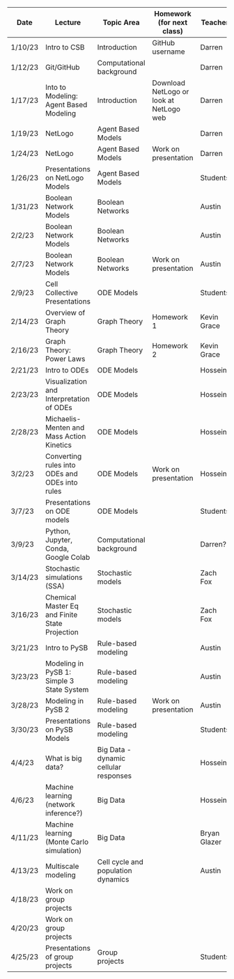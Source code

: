 | Date        | Lecture                                        | Topic Area                            | Homework (for next class)                 | Teacher        | NOTES         |
| ----------- | ---------------------------------------------- | ------------------------------------- | ----------------------------------------- |----------------| ------------- |
| 1/10/23     | Intro to CSB                                   | Introduction                          | GitHub username                           | Darren         |               |
| 1/12/23     | Git/GitHub                                     | Computational background              |                                           | Darren         |               |
| 1/17/23     | Into to Modeling: Agent Based Modeling         | Introduction                          | Download NetLogo or look at NetLogo web   | Darren         |               |
| 1/19/23     | NetLogo                                        | Agent Based Models                    |                                           | Darren         |               |
| 1/24/23     | NetLogo                                        | Agent Based Models                    | Work on presentation                      | Darren         |               |
| 1/26/23     | Presentations on NetLogo Models                | Agent Based Models                    |                                           | Students       |               |
| 1/31/23     | Boolean Network Models                         | Boolean Networks                      |                                           | Austin         |               |
| 2/2/23      | Boolean Network Models                         | Boolean Networks                      |                                           | Austin         |               |
| 2/7/23      | Boolean Network Models                         | Boolean Networks                      | Work on presentation                      | Austin         |               |
| 2/9/23      | Cell Collective Presentations                  | ODE Models                            |                                           | Students       |               |
| 2/14/23     | Overview of Graph Theory                       | Graph Theory                          | Homework 1                                | Kevin Grace    |               |
| 2/16/23     | Graph Theory: Power Laws                       | Graph Theory                          | Homework 2                                | Kevin Grace    |               |
| 2/21/23     | Intro to ODEs                                  | ODE Models                            |                                           | Hossein        |               |
| 2/23/23     | Visualization and Interpretation of ODEs       | ODE Models                            |                                           | Hossein        |               |
| 2/28/23     | Michaelis-Menten and Mass Action Kinetics      | ODE Models                            |                                           | Hossein        |               |
| 3/2/23      | Converting rules into ODEs and ODEs into rules | ODE Models                            | Work on presentation                      | Hossein        |               |
| 3/7/23      | Presentations on ODE models                    | ODE Models                            |                                           | Students       | DRT OOT       |
| 3/9/23      | Python, Jupyter, Conda, Google Colab           | Computational background              |                                           | Darren?        |               |
| 3/14/23     | Stochastic simulations (SSA)                   | Stochastic models                     |                                           | Zach Fox       |               |
| 3/16/23     | Chemical Master Eq and Finite State Projection | Stochastic models                     |                                           | Zach Fox       | DRT OOT       |
| 3/21/23     | Intro to PySB                                  | Rule-based modeling                   |                                           | Austin         |               |
| 3/23/23     | Modeling in PySB 1: Simple 3 State System      | Rule-based modeling                   |                                           | Austin         |               |
| 3/28/23     | Modeling in PySB 2                             | Rule-based modeling                   | Work on presentation                      | Austin         |               |
| 3/30/23     | Presentations on PySB Models                   | Rule-based modeling                   |                                           | Students       |               |
| 4/4/23     | What is big data?                              | Big Data - dynamic cellular responses |                                           | Hossein        |               |
| 4/6/23      | Machine learning (network inference?)          | Big Data                              |                                           | Hossein        | DRT OOT       |
| 4/11/23     | Machine learning (Monte Carlo simulation)      | Big Data                              |                                           | Bryan Glazer   |               |
| 4/13/23     | Multiscale modeling                            | Cell cycle and population dynamics    |                                           | Austin         |               |
| 4/18/23     | Work on group projects                         |                                       |                                           |                | DRT OOT       |
| 4/20/23     | Work on group projects                         |                                       |                                           |                |               |
| 4/25/23     | Presentations of group projects                | Group projects                        |                                           | Students       |               |
